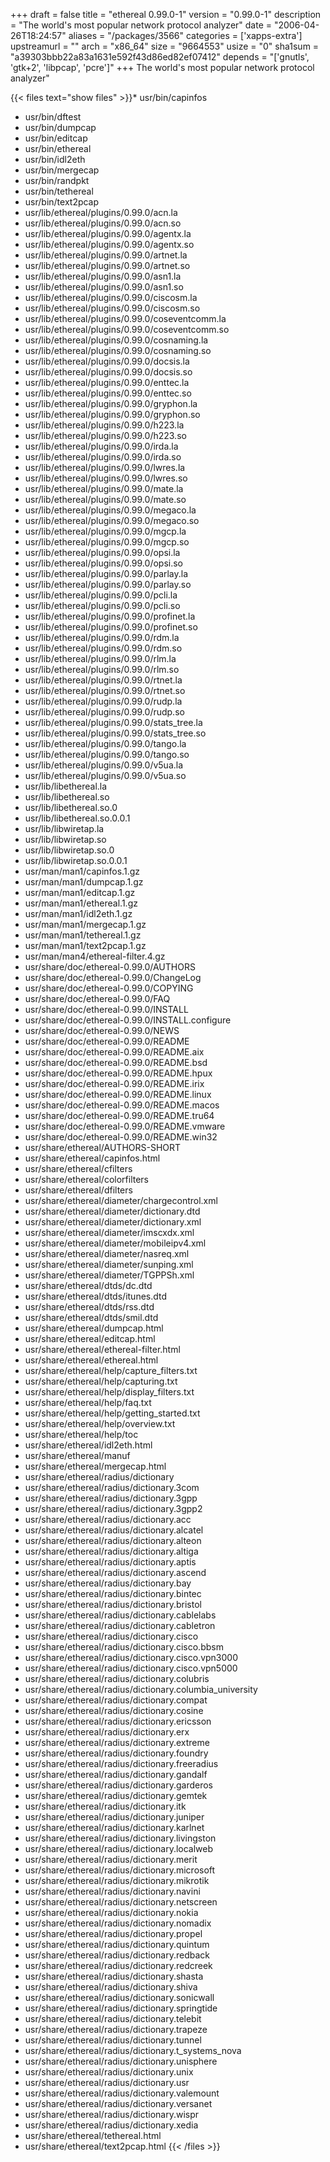 +++
draft = false
title = "ethereal 0.99.0-1"
version = "0.99.0-1"
description = "The world's most popular network protocol analyzer"
date = "2006-04-26T18:24:57"
aliases = "/packages/3566"
categories = ['xapps-extra']
upstreamurl = ""
arch = "x86_64"
size = "9664553"
usize = "0"
sha1sum = "a39303bbb22a83a1631e592f43d86ed82ef07412"
depends = "['gnutls', 'gtk+2', 'libpcap', 'pcre']"
+++
The world's most popular network protocol analyzer"

{{< files text="show files" >}}* usr/bin/capinfos
* usr/bin/dftest
* usr/bin/dumpcap
* usr/bin/editcap
* usr/bin/ethereal
* usr/bin/idl2eth
* usr/bin/mergecap
* usr/bin/randpkt
* usr/bin/tethereal
* usr/bin/text2pcap
* usr/lib/ethereal/plugins/0.99.0/acn.la
* usr/lib/ethereal/plugins/0.99.0/acn.so
* usr/lib/ethereal/plugins/0.99.0/agentx.la
* usr/lib/ethereal/plugins/0.99.0/agentx.so
* usr/lib/ethereal/plugins/0.99.0/artnet.la
* usr/lib/ethereal/plugins/0.99.0/artnet.so
* usr/lib/ethereal/plugins/0.99.0/asn1.la
* usr/lib/ethereal/plugins/0.99.0/asn1.so
* usr/lib/ethereal/plugins/0.99.0/ciscosm.la
* usr/lib/ethereal/plugins/0.99.0/ciscosm.so
* usr/lib/ethereal/plugins/0.99.0/coseventcomm.la
* usr/lib/ethereal/plugins/0.99.0/coseventcomm.so
* usr/lib/ethereal/plugins/0.99.0/cosnaming.la
* usr/lib/ethereal/plugins/0.99.0/cosnaming.so
* usr/lib/ethereal/plugins/0.99.0/docsis.la
* usr/lib/ethereal/plugins/0.99.0/docsis.so
* usr/lib/ethereal/plugins/0.99.0/enttec.la
* usr/lib/ethereal/plugins/0.99.0/enttec.so
* usr/lib/ethereal/plugins/0.99.0/gryphon.la
* usr/lib/ethereal/plugins/0.99.0/gryphon.so
* usr/lib/ethereal/plugins/0.99.0/h223.la
* usr/lib/ethereal/plugins/0.99.0/h223.so
* usr/lib/ethereal/plugins/0.99.0/irda.la
* usr/lib/ethereal/plugins/0.99.0/irda.so
* usr/lib/ethereal/plugins/0.99.0/lwres.la
* usr/lib/ethereal/plugins/0.99.0/lwres.so
* usr/lib/ethereal/plugins/0.99.0/mate.la
* usr/lib/ethereal/plugins/0.99.0/mate.so
* usr/lib/ethereal/plugins/0.99.0/megaco.la
* usr/lib/ethereal/plugins/0.99.0/megaco.so
* usr/lib/ethereal/plugins/0.99.0/mgcp.la
* usr/lib/ethereal/plugins/0.99.0/mgcp.so
* usr/lib/ethereal/plugins/0.99.0/opsi.la
* usr/lib/ethereal/plugins/0.99.0/opsi.so
* usr/lib/ethereal/plugins/0.99.0/parlay.la
* usr/lib/ethereal/plugins/0.99.0/parlay.so
* usr/lib/ethereal/plugins/0.99.0/pcli.la
* usr/lib/ethereal/plugins/0.99.0/pcli.so
* usr/lib/ethereal/plugins/0.99.0/profinet.la
* usr/lib/ethereal/plugins/0.99.0/profinet.so
* usr/lib/ethereal/plugins/0.99.0/rdm.la
* usr/lib/ethereal/plugins/0.99.0/rdm.so
* usr/lib/ethereal/plugins/0.99.0/rlm.la
* usr/lib/ethereal/plugins/0.99.0/rlm.so
* usr/lib/ethereal/plugins/0.99.0/rtnet.la
* usr/lib/ethereal/plugins/0.99.0/rtnet.so
* usr/lib/ethereal/plugins/0.99.0/rudp.la
* usr/lib/ethereal/plugins/0.99.0/rudp.so
* usr/lib/ethereal/plugins/0.99.0/stats_tree.la
* usr/lib/ethereal/plugins/0.99.0/stats_tree.so
* usr/lib/ethereal/plugins/0.99.0/tango.la
* usr/lib/ethereal/plugins/0.99.0/tango.so
* usr/lib/ethereal/plugins/0.99.0/v5ua.la
* usr/lib/ethereal/plugins/0.99.0/v5ua.so
* usr/lib/libethereal.la
* usr/lib/libethereal.so
* usr/lib/libethereal.so.0
* usr/lib/libethereal.so.0.0.1
* usr/lib/libwiretap.la
* usr/lib/libwiretap.so
* usr/lib/libwiretap.so.0
* usr/lib/libwiretap.so.0.0.1
* usr/man/man1/capinfos.1.gz
* usr/man/man1/dumpcap.1.gz
* usr/man/man1/editcap.1.gz
* usr/man/man1/ethereal.1.gz
* usr/man/man1/idl2eth.1.gz
* usr/man/man1/mergecap.1.gz
* usr/man/man1/tethereal.1.gz
* usr/man/man1/text2pcap.1.gz
* usr/man/man4/ethereal-filter.4.gz
* usr/share/doc/ethereal-0.99.0/AUTHORS
* usr/share/doc/ethereal-0.99.0/ChangeLog
* usr/share/doc/ethereal-0.99.0/COPYING
* usr/share/doc/ethereal-0.99.0/FAQ
* usr/share/doc/ethereal-0.99.0/INSTALL
* usr/share/doc/ethereal-0.99.0/INSTALL.configure
* usr/share/doc/ethereal-0.99.0/NEWS
* usr/share/doc/ethereal-0.99.0/README
* usr/share/doc/ethereal-0.99.0/README.aix
* usr/share/doc/ethereal-0.99.0/README.bsd
* usr/share/doc/ethereal-0.99.0/README.hpux
* usr/share/doc/ethereal-0.99.0/README.irix
* usr/share/doc/ethereal-0.99.0/README.linux
* usr/share/doc/ethereal-0.99.0/README.macos
* usr/share/doc/ethereal-0.99.0/README.tru64
* usr/share/doc/ethereal-0.99.0/README.vmware
* usr/share/doc/ethereal-0.99.0/README.win32
* usr/share/ethereal/AUTHORS-SHORT
* usr/share/ethereal/capinfos.html
* usr/share/ethereal/cfilters
* usr/share/ethereal/colorfilters
* usr/share/ethereal/dfilters
* usr/share/ethereal/diameter/chargecontrol.xml
* usr/share/ethereal/diameter/dictionary.dtd
* usr/share/ethereal/diameter/dictionary.xml
* usr/share/ethereal/diameter/imscxdx.xml
* usr/share/ethereal/diameter/mobileipv4.xml
* usr/share/ethereal/diameter/nasreq.xml
* usr/share/ethereal/diameter/sunping.xml
* usr/share/ethereal/diameter/TGPPSh.xml
* usr/share/ethereal/dtds/dc.dtd
* usr/share/ethereal/dtds/itunes.dtd
* usr/share/ethereal/dtds/rss.dtd
* usr/share/ethereal/dtds/smil.dtd
* usr/share/ethereal/dumpcap.html
* usr/share/ethereal/editcap.html
* usr/share/ethereal/ethereal-filter.html
* usr/share/ethereal/ethereal.html
* usr/share/ethereal/help/capture_filters.txt
* usr/share/ethereal/help/capturing.txt
* usr/share/ethereal/help/display_filters.txt
* usr/share/ethereal/help/faq.txt
* usr/share/ethereal/help/getting_started.txt
* usr/share/ethereal/help/overview.txt
* usr/share/ethereal/help/toc
* usr/share/ethereal/idl2eth.html
* usr/share/ethereal/manuf
* usr/share/ethereal/mergecap.html
* usr/share/ethereal/radius/dictionary
* usr/share/ethereal/radius/dictionary.3com
* usr/share/ethereal/radius/dictionary.3gpp
* usr/share/ethereal/radius/dictionary.3gpp2
* usr/share/ethereal/radius/dictionary.acc
* usr/share/ethereal/radius/dictionary.alcatel
* usr/share/ethereal/radius/dictionary.alteon
* usr/share/ethereal/radius/dictionary.altiga
* usr/share/ethereal/radius/dictionary.aptis
* usr/share/ethereal/radius/dictionary.ascend
* usr/share/ethereal/radius/dictionary.bay
* usr/share/ethereal/radius/dictionary.bintec
* usr/share/ethereal/radius/dictionary.bristol
* usr/share/ethereal/radius/dictionary.cablelabs
* usr/share/ethereal/radius/dictionary.cabletron
* usr/share/ethereal/radius/dictionary.cisco
* usr/share/ethereal/radius/dictionary.cisco.bbsm
* usr/share/ethereal/radius/dictionary.cisco.vpn3000
* usr/share/ethereal/radius/dictionary.cisco.vpn5000
* usr/share/ethereal/radius/dictionary.colubris
* usr/share/ethereal/radius/dictionary.columbia_university
* usr/share/ethereal/radius/dictionary.compat
* usr/share/ethereal/radius/dictionary.cosine
* usr/share/ethereal/radius/dictionary.ericsson
* usr/share/ethereal/radius/dictionary.erx
* usr/share/ethereal/radius/dictionary.extreme
* usr/share/ethereal/radius/dictionary.foundry
* usr/share/ethereal/radius/dictionary.freeradius
* usr/share/ethereal/radius/dictionary.gandalf
* usr/share/ethereal/radius/dictionary.garderos
* usr/share/ethereal/radius/dictionary.gemtek
* usr/share/ethereal/radius/dictionary.itk
* usr/share/ethereal/radius/dictionary.juniper
* usr/share/ethereal/radius/dictionary.karlnet
* usr/share/ethereal/radius/dictionary.livingston
* usr/share/ethereal/radius/dictionary.localweb
* usr/share/ethereal/radius/dictionary.merit
* usr/share/ethereal/radius/dictionary.microsoft
* usr/share/ethereal/radius/dictionary.mikrotik
* usr/share/ethereal/radius/dictionary.navini
* usr/share/ethereal/radius/dictionary.netscreen
* usr/share/ethereal/radius/dictionary.nokia
* usr/share/ethereal/radius/dictionary.nomadix
* usr/share/ethereal/radius/dictionary.propel
* usr/share/ethereal/radius/dictionary.quintum
* usr/share/ethereal/radius/dictionary.redback
* usr/share/ethereal/radius/dictionary.redcreek
* usr/share/ethereal/radius/dictionary.shasta
* usr/share/ethereal/radius/dictionary.shiva
* usr/share/ethereal/radius/dictionary.sonicwall
* usr/share/ethereal/radius/dictionary.springtide
* usr/share/ethereal/radius/dictionary.telebit
* usr/share/ethereal/radius/dictionary.trapeze
* usr/share/ethereal/radius/dictionary.tunnel
* usr/share/ethereal/radius/dictionary.t_systems_nova
* usr/share/ethereal/radius/dictionary.unisphere
* usr/share/ethereal/radius/dictionary.unix
* usr/share/ethereal/radius/dictionary.usr
* usr/share/ethereal/radius/dictionary.valemount
* usr/share/ethereal/radius/dictionary.versanet
* usr/share/ethereal/radius/dictionary.wispr
* usr/share/ethereal/radius/dictionary.xedia
* usr/share/ethereal/tethereal.html
* usr/share/ethereal/text2pcap.html
{{< /files >}}